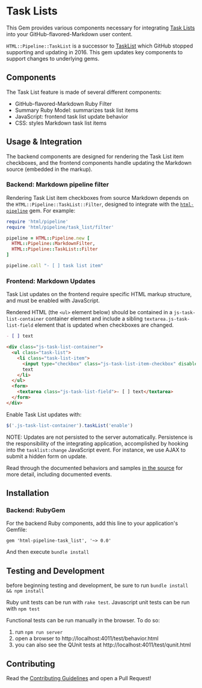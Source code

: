 # Task Lists

This Gem provides various components necessary for integrating
[Task Lists](https://github.com/blog/1375-task-lists-in-gfm-issues-pulls-comments)
into your GitHub-flavored-Markdown user content.

`HTML::Pipeline::TaskList` is a successor to [TaskList](https://github.com/github/task_list) which GitHub stopped supporting and updating in 2016.  This gem updates key components to support changes to underlying gems.

## Components

The Task List feature is made of several different components:

* GitHub-flavored-Markdown Ruby Filter
* Summary Ruby Model: summarizes task list items
* JavaScript: frontend task list update behavior
* CSS: styles Markdown task list items

## Usage & Integration

The backend components are designed for rendering the Task List item checkboxes, and the frontend components handle updating the Markdown source (embedded in the markup).

### Backend: Markdown pipeline filter

Rendering Task List item checkboxes from source Markdown depends on the `HTML::Pipeline::TaskList::Filter`, designed to integrate with the [`html-pipeline`](https://github.com/jch/html-pipeline) gem. For example:

``` ruby
require 'html/pipeline'
require 'html/pipeline/task_list/filter'

pipeline = HTML::Pipeline.new [
  HTML::Pipeline::MarkdownFilter,
  HTML::Pipeline::TaskList::Filter
]

pipeline.call "- [ ] task list item"
```

### Frontend: Markdown Updates

Task List updates on the frontend require specific HTML markup structure, and must be enabled with JavaScript.

Rendered HTML (the `<ul>` element below) should be contained in a `js-task-list-container` container element and include a sibling `textarea.js-task-list-field` element that is updated when checkboxes are changed.

``` markdown
- [ ] text
```

``` html
<div class="js-task-list-container">
  <ul class="task-list">
    <li class="task-list-item">
      <input type="checkbox" class="js-task-list-item-checkbox" disabled />
      text
    </li>
  </ul>
  <form>
    <textarea class="js-task-list-field">- [ ] text</textarea>
  </form>
</div>
```

Enable Task List updates with:

``` javascript
$('.js-task-list-container').taskList('enable')
```

NOTE: Updates are not persisted to the server automatically. Persistence is the responsibility of the integrating application, accomplished by hooking into the `tasklist:change` JavaScript event. For instance, we use AJAX to submit a hidden form on update.

Read through the documented behaviors and samples [in the source][frontend_behaviors] for more detail, including documented events.

[frontend_behaviors]: https://github.com/github/task_list/blob/master/app/assets/javascripts/task_list.coffee

## Installation

### Backend: RubyGem

For the backend Ruby components, add this line to your application's Gemfile:

    gem 'html-pipeline-task_list', '~> 0.0'

And then execute `bundle install`

## Testing and Development
before beginning testing and development, be sure to run `bundle install && npm install`

Ruby unit tests can be run with `rake test`.
Javascript unit tests can be run with `npm test`

Functional tests can be run manually in the browser.  To do so:
1. run `npm run server`
2. open a browser to http://localhost:4011/test/behavior.html
3. you can also see the QUnit tests at http://localhost:4011/test/qunit.html

## Contributing

Read the [Contributing Guidelines](CONTRIBUTING.md) and open a Pull Request!
